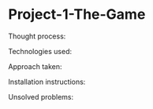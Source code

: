 # Project-1-The-Game
Thought process:

Technologies used:

Approach taken:

Installation instructions:

Unsolved problems:
